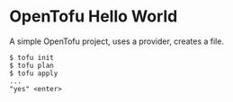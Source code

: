# OpenTofu Hello World

A simple OpenTofu project,
uses a provider, creates a file.

```shell
$ tofu init
$ tofu plan
$ tofu apply
...
"yes" <enter>
```
